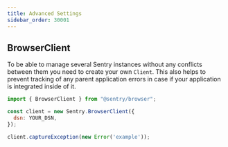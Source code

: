 ```yaml
---
title: Advanced Settings
sidebar_order: 30001
---
```


## BrowserClient

To be able to manage several Sentry instances without any conflicts between them you need to create your own `Client`.
This also helps to prevent tracking of any parent application errors in case if your application is integrated
inside of it.

```javascript
import { BrowserClient } from "@sentry/browser";

const client = new Sentry.BrowserClient({
  dsn: YOUR_DSN,
});

client.captureException(new Error('example'));
```
